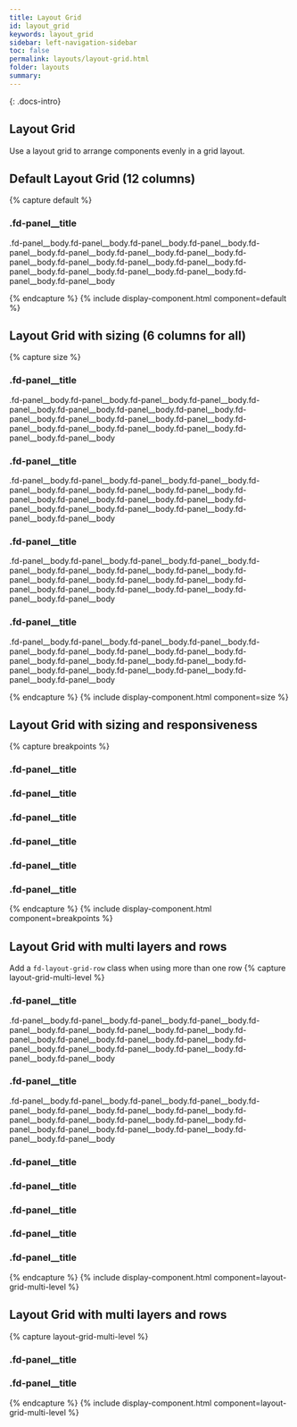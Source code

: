 ```yaml
---
title: Layout Grid
id: layout_grid
keywords: layout_grid
sidebar: left-navigation-sidebar
toc: false
permalink: layouts/layout-grid.html
folder: layouts
summary:
---
```


{: .docs-intro}

## Layout Grid

Use a layout grid to arrange components evenly in a grid layout.

## Default Layout Grid (12 columns)
{% capture default %}
<div class="fd-layout-grid-container">
        <div class="fd-layout-grid fd-layout-grid--col-12">
            <div class="fd-panel">
                <div class="fd-panel__header">
                    <div class="fd-panel__head">
                        <h3 class="fd-panel__title">
                            .fd-panel__title
                        </h3>
                    </div>
                    <div class="fd-panel__body">
                        <p>.fd-panel__body.fd-panel__body.fd-panel__body.fd-panel__body.fd-panel__body.fd-panel__body.fd-panel__body.fd-panel__body.fd-panel__body.fd-panel__body.fd-panel__body.fd-panel__body.fd-panel__body.fd-panel__body.fd-panel__body.fd-panel__body.fd-panel__body.fd-panel__body</p>
                    </div>
                </div>
            </div>
    </div>
</div>
{% endcapture %}
{% include display-component.html component=default %}

<br/>

## Layout Grid with sizing (6 columns for all)
{% capture size %}
<div class="fd-layout-grid-container">
        <div class="fd-layout-grid fd-layout-grid--col-6">
            <div class="fd-panel">
                <div class="fd-panel__header">
                    <div class="fd-panel__head">
                        <h3 class="fd-panel__title">
                            .fd-panel__title
                        </h3>
                    </div>
                    <div class="fd-panel__body">
                        <p>.fd-panel__body.fd-panel__body.fd-panel__body.fd-panel__body.fd-panel__body.fd-panel__body.fd-panel__body.fd-panel__body.fd-panel__body.fd-panel__body.fd-panel__body.fd-panel__body.fd-panel__body.fd-panel__body.fd-panel__body.fd-panel__body.fd-panel__body.fd-panel__body</p>
                    </div>
                </div>
            </div>
            <div class="fd-panel">
                <div class="fd-panel__header">
                    <div class="fd-panel__head">
                        <h3 class="fd-panel__title">
                            .fd-panel__title
                        </h3>
                    </div>
                    <div class="fd-panel__body">
                        <p>.fd-panel__body.fd-panel__body.fd-panel__body.fd-panel__body.fd-panel__body.fd-panel__body.fd-panel__body.fd-panel__body.fd-panel__body.fd-panel__body.fd-panel__body.fd-panel__body.fd-panel__body.fd-panel__body.fd-panel__body.fd-panel__body.fd-panel__body.fd-panel__body</p>
                    </div>
                </div>
            </div>
        </div>
        <div class="fd-layout-grid fd-layout-grid--col-6">
            <div class="fd-panel">
                <div class="fd-panel__header">
                    <div class="fd-panel__head">
                        <h3 class="fd-panel__title">
                            .fd-panel__title
                        </h3>
                    <div class="fd-panel__body">
                        <p>.fd-panel__body.fd-panel__body.fd-panel__body.fd-panel__body.fd-panel__body.fd-panel__body.fd-panel__body.fd-panel__body.fd-panel__body.fd-panel__body.fd-panel__body.fd-panel__body.fd-panel__body.fd-panel__body.fd-panel__body.fd-panel__body.fd-panel__body.fd-panel__body</p>
                    </div>
                    </div>
                </div>
            </div>
            <div class="fd-panel">
                <div class="fd-panel__header">
                    <div class="fd-panel__head">
                        <h3 class="fd-panel__title">
                            .fd-panel__title
                        </h3>
                    </div>
                    <div class="fd-panel__body">
                        <p>.fd-panel__body.fd-panel__body.fd-panel__body.fd-panel__body.fd-panel__body.fd-panel__body.fd-panel__body.fd-panel__body.fd-panel__body.fd-panel__body.fd-panel__body.fd-panel__body.fd-panel__body.fd-panel__body.fd-panel__body.fd-panel__body.fd-panel__body.fd-panel__body</p>
                    </div>
                </div>
            </div>
    </div>
</div>
{% endcapture %}
{% include display-component.html component=size %}

<br/>

##  Layout Grid with sizing and responsiveness
{% capture breakpoints %}
<div class="fd-layout-grid-container">
    <div class="fd-layout-grid fd-layout-grid--col-12 fd-layout-grid-l--col-6">
            <div class="fd-panel">
                <div class="fd-panel__header">
                    <div class="fd-panel__head">
                        <h3 class="fd-panel__title">
                            .fd-panel__title
                        </h3>
                    </div>
                </div>
            </div>
            <div class="fd-panel">
                <div class="fd-panel__header">
                    <div class="fd-panel__head">
                        <h3 class="fd-panel__title">
                            .fd-panel__title
                        </h3>
                    </div>
                </div>
            </div>
        </div>
        <div class="fd-layout-grid fd-layout-grid--col-12 fd-layout-grid-l--col-6 fd-layout-grid--nested">
                <div class="fd-layout-grid fd-layout-grid--col-3 fd-layout-grid-l--col-4">
            <div class="fd-panel">
                <div class="fd-panel__header">
                    <div class="fd-panel__head">
                        <h3 class="fd-panel__title">
                            .fd-panel__title
                        </h3>
                    </div>
                </div>
            </div>
                </div>
                <div class="fd-layout-grid fd-layout-grid--col-9 fd-layout-grid-l--col-8">
            <div class="fd-panel">
                <div class="fd-panel__header">
                    <div class="fd-panel__head">
                        <h3 class="fd-panel__title">
                            .fd-panel__title
                        </h3>
                    </div>
                </div>
            </div>
            <div class="fd-panel">
                <div class="fd-panel__header">
                    <div class="fd-panel__head">
                        <h3 class="fd-panel__title">
                            .fd-panel__title
                        </h3>
                    </div>
                </div>
            </div>
            <div class="fd-panel">
                <div class="fd-panel__header">
                    <div class="fd-panel__head">
                        <h3 class="fd-panel__title">
                            .fd-panel__title
                        </h3>
                    </div>
                </div>
            </div>
        </div>
    </div>
</div>
{% endcapture %}
{% include display-component.html component=breakpoints %}
<br/>


##  Layout Grid with multi layers and rows
Add a `fd-layout-grid-row` class when using more than one row
{% capture layout-grid-multi-level %}
<div class="fd-layout-grid-container">
    <div class="fd-layout-grid-row">
        <div class="fd-layout-grid fd-layout-grid--col-6">
            <div class="fd-panel">
                <div class="fd-panel__header">
                    <div class="fd-panel__head">
                        <h3 class="fd-panel__title">
                            .fd-panel__title
                        </h3>
                    </div>
                    <div class="fd-panel__body">
                        <p>.fd-panel__body.fd-panel__body.fd-panel__body.fd-panel__body.fd-panel__body.fd-panel__body.fd-panel__body.fd-panel__body.fd-panel__body.fd-panel__body.fd-panel__body.fd-panel__body.fd-panel__body.fd-panel__body.fd-panel__body.fd-panel__body.fd-panel__body.fd-panel__body</p>
                    </div>
                </div>
            </div>
            <div class="fd-panel">
                <div class="fd-panel__header">
                    <div class="fd-panel__head">
                        <h3 class="fd-panel__title">
                            .fd-panel__title
                        </h3>
                    </div>
                    <div class="fd-panel__body">
                        <p>.fd-panel__body.fd-panel__body.fd-panel__body.fd-panel__body.fd-panel__body.fd-panel__body.fd-panel__body.fd-panel__body.fd-panel__body.fd-panel__body.fd-panel__body.fd-panel__body.fd-panel__body.fd-panel__body.fd-panel__body.fd-panel__body.fd-panel__body.fd-panel__body</p>
                    </div>
                </div>
            </div>
        </div>
        <div class="fd-layout-grid fd-layout-grid--col-6 fd-layout-grid--nested">
            <div class="fd-layout-grid fd-layout-grid--col-2">
                <div class="fd-panel">
                    <div class="fd-panel__header">
                        <div class="fd-panel__head">
                            <h3 class="fd-panel__title">
                                .fd-panel__title
                            </h3>
                        </div>
                    </div>
                </div>  
            </div>
            <div class="fd-layout-grid fd-layout-grid--col-10 fd-layout-grid--nested">
                <div class="fd-layout-grid fd-layout-grid--col-6">
                    <div class="fd-panel">
                        <div class="fd-panel__header">
                            <div class="fd-panel__head">
                                <h3 class="fd-panel__title">
                                    .fd-panel__title
                                </h3>
                            </div>
                        </div>
                    </div>
                </div>      
                <div class="fd-layout-grid fd-layout-grid--col-6">
                    <div class="fd-panel">
                        <div class="fd-panel__header">
                            <div class="fd-panel__head">
                                <h3 class="fd-panel__title">
                                    .fd-panel__title
                                </h3>
                            </div>
                        </div>
                    </div>
                </div>
            </div>
        </div>
    </div>
    <div class="fd-layout-grid-row">
            <div class="fd-layout-grid fd-layout-grid--col-3 fd-layout-grid--offset-4">
                <div class="fd-panel">
                    <div class="fd-panel__header">
                        <div class="fd-panel__head">
                            <h3 class="fd-panel__title">
                                .fd-panel__title
                            </h3>
                        </div>
                    </div>
                </div>
            </div>
            <div class="fd-layout-grid fd-layout-grid--col-4">
                <div class="fd-panel">
                    <div class="fd-panel__header">
                        <div class="fd-panel__head">
                            <h3 class="fd-panel__title">
                                .fd-panel__title
                            </h3>
                        </div>
                    </div>
                </div>
            </div>
        </div>
    </div>
</div>
{% endcapture %}
{% include display-component.html component=layout-grid-multi-level %}

<br/>

##  Layout Grid with multi layers and rows
{% capture layout-grid-multi-level %}
<div class="fd-layout-grid-container fd-layout-grid-container--no-gap">
    <div class="fd-layout-grid fd-layout-grid--col-4 fd-layout-grid--no-gap">
        <div class="fd-panel">
            <div class="fd-panel__header">
                <div class="fd-panel__head">
                    <h3 class="fd-panel__title">
                        .fd-panel__title
                    </h3>
                </div>
            </div>
        </div>
    </div>
    <div class="fd-layout-grid fd-layout-grid--col-4 fd-layout-grid--no-gap">
        <div class="fd-panel">
            <div class="fd-panel__header">
                <div class="fd-panel__head">
                    <h3 class="fd-panel__title">
                        .fd-panel__title
                    </h3>
                </div>
            </div>
        </div>
    </div>
</div>
{% endcapture %}
{% include display-component.html component=layout-grid-multi-level %}

<br/>
